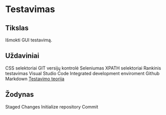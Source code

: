 # Testavimas
## Tikslas 

Išmokti GUI testavimą.

## Uždaviniai

CSS selektoriai
GIT versijų kontrolė
Seleniumas
XPATH selektoriai
Rankinis testavimas
Visual Studio Code Integrated development enviroment
Github
Markdown
[Testavimo teorija](automatinis-testavimas.md)

## Žodynas

Staged Changes
Initialize repository
Commit
